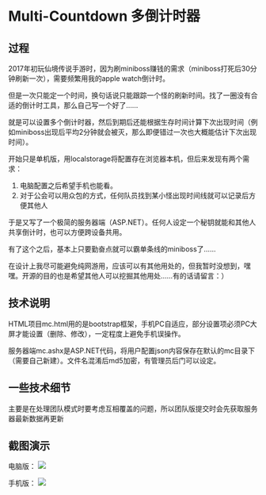 # Multi-Countdown 多倒计时器


## 过程
2017年初玩仙境传说手游时，因为刷miniboss赚钱的需求（miniboss打死后30分钟刷新一次），需要频繁用我的apple watch倒计时。

但是一次只能定一个时间，换句话说只能跟踪一个怪的刷新时间。找了一圈没有合适的倒计时工具，那么自己写一个好了……

就是可以设置多个倒计时器，然后到期后还能根据生存时间计算下次出现时间（例如miniboss出现后平均2分钟就会被灭，那么即便错过一次也大概能估计下次出现时间）。

开始只是单机版，用localstorage将配置存在浏览器本机，但后来发现有两个需求：

1. 电脑配置之后希望手机也能看。
2. 对于公会可以用众包的方式，任何队员找到某小怪出现时间线就可以记录后方便其他人

于是又写了一个极简的服务器端（ASP.NET）。任何人设定一个秘钥就能和其他人共享倒计时，也可以方便跨设备共用。

有了这个之后，基本上只要勤奋点就可以霸单条线的miniboss了……

在设计上我尽可能避免纯网游用，应该可以有其他用处的，但我暂时没想到，嘿嘿。开源的目的也是希望其他人可以挖掘其他用处……有的话请留言：）

## 技术说明

HTML项目mc.html用的是bootstrap框架，手机PC自适应，部分设置项必须PC大屏才能设置（删除、修改），一定程度上避免手机误操作。
	
服务器端mc.ashx是ASP.NET代码，将用户配置json内容保存在默认的mc目录下（需要自己新建）。文件名混淆后md5加密，有管理员后门可以设定。

	
## 一些技术细节

主要是在处理团队模式时要考虑互相覆盖的问题，所以团队版提交时会先获取服务器最新数据再更新

## 截图演示

电脑版：
![](https://github.com/zerochocobo/Multi-Countdown/blob/master/snap/pc.png?raw=true)

手机版：
![](https://github.com/zerochocobo/Multi-Countdown/blob/master/snap/mobile.png?raw=true)
